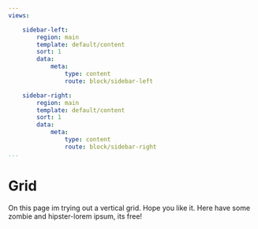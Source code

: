 ```yaml
---
views:

    sidebar-left:
        region: main
        template: default/content
        sort: 1
        data:
            meta:
                type: content
                route: block/sidebar-left

    sidebar-right:
        region: main
        template: default/content
        sort: 1
        data:
            meta:
                type: content
                route: block/sidebar-right
...
```


Grid
==============================================
On this page im trying out a vertical grid. Hope you like it. Here have some zombie and hipster-lorem ipsum, its free!
